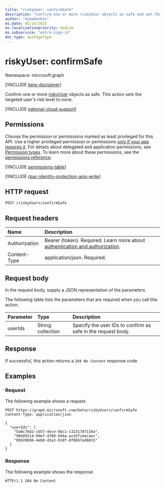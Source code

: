```yaml
---
title: "riskyUser: confirmSafe"
description: "Confirm one or more riskyUser objects as safe and set their risk level to none."
author: "dimadonhin"
ms.date: 05/14/2025
ms.localizationpriority: medium
ms.subservice: "entra-sign-in"
doc_type: apiPageType
---
```


# riskyUser: confirmSafe

Namespace: microsoft.graph

[!INCLUDE [beta-disclaimer](../../includes/beta-disclaimer.md)]

Confirm one or more [riskyUser](../resources/riskyuser.md) objects as safe. This action sets the targeted user's risk level to none.

[!INCLUDE [national-cloud-support](../../includes/global-us.md)]

## Permissions

Choose the permission or permissions marked as least privileged for this API. Use a higher privileged permission or permissions [only if your app requires it](/graph/permissions-overview#best-practices-for-using-microsoft-graph-permissions). For details about delegated and application permissions, see [Permission types](/graph/permissions-overview#permission-types). To learn more about these permissions, see the [permissions reference](/graph/permissions-reference).

<!-- {
  "blockType": "permissions",
  "name": "riskyuser-confirmsafe-permissions"
}
-->
[!INCLUDE [permissions-table](../includes/permissions/riskyuser-confirmsafe-permissions.md)]

[!INCLUDE [rbac-identity-protection-apis-write](../includes/rbac-for-apis/rbac-identity-protection-apis-write.md)]

## HTTP request

<!-- {
  "blockType": "ignored"
}
-->
``` http
POST /riskyUsers/confirmSafe
```

## Request headers

|Name|Description|
|:---|:---|
|Authorization|Bearer {token}. Required. Learn more about [authentication and authorization](/graph/auth/auth-concepts).|
|Content-Type|application/json. Required.|

## Request body

In the request body, supply a JSON representation of the parameters.

The following table lists the parameters that are required when you call this action.

|Parameter|Type|Description|
|:---|:---|:---|
|userIds|String collection|Specify the user IDs to confirm as safe in the request body.|



## Response

If successful, this action returns a `204 No Content` response code.

## Examples

### Request

The following example shows a request.
<!-- {
  "blockType": "request",
  "name": "riskyuserthis.confirmsafe"
}
-->
``` http
POST https://graph.microsoft.com/beta/riskyUsers/confirmSafe
Content-Type: application/json

{
  "userIds": [
    "5a0c76d2-cb57-4ece-9bc1-c323178f116a",
    "96609214-09ef-4f80-9d4a-ace5fceecaec",
    "05020696-4eb8-45a3-918f-8f8bb7ad6015"
  ]
}
```


### Response

The following example shows the response.
<!-- {
  "blockType": "response",
  "truncated": true
}
-->
``` http
HTTP/1.1 204 No Content
```

